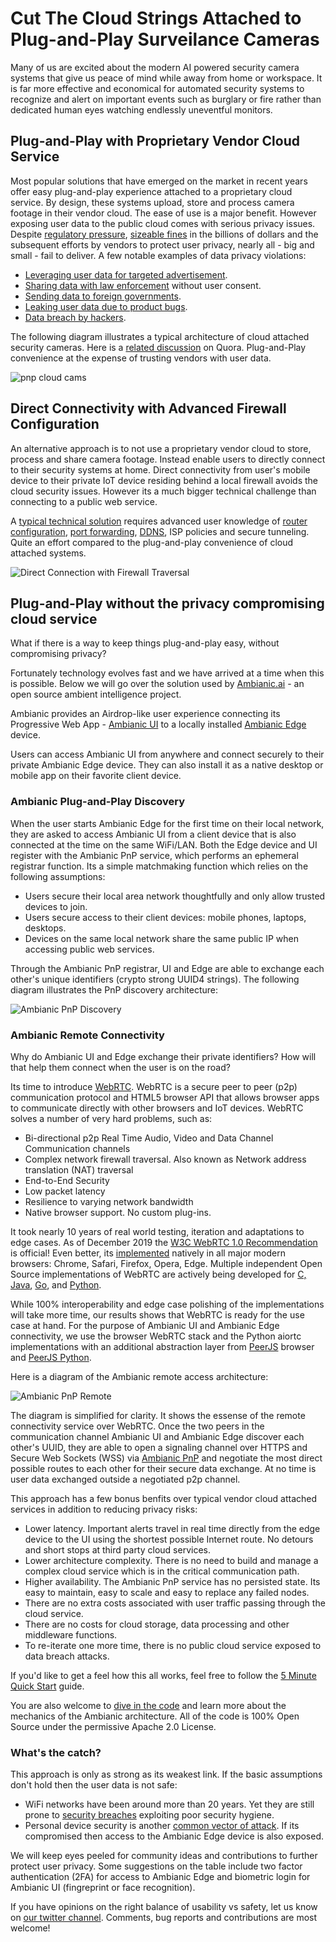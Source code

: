 # Cut The Cloud Strings Attached to Plug-and-Play Surveilance Cameras

Many of us are excited about the modern AI powered security camera systems that give us peace of mind while away from home or workspace.
It is far more effective and economical for automated security systems to recognize and alert on important events such as burglary or fire rather than dedicated human eyes watching endlessly uneventful monitors. 

## Plug-and-Play with Proprietary Vendor Cloud Service

Most popular solutions that have emerged on the market in recent years offer easy plug-and-play experience attached to a proprietary cloud service. By design, these systems upload, store and process camera footage in their vendor cloud. The ease of use is a major benefit. However exposing user data to the public cloud comes with serious privacy issues. Despite [regulatory pressure](https://www.forbes.com/sites/thomasbrewster/2019/08/21/2000-banned-chinese-surveillance-cameras-keep-watch-over-us-government-sites/#5d8d3f8d7f65), [sizeable fines](https://finance.yahoo.com/news/facebook-pay-record-5-billion-123000076.html) in the billions of dollars and the subsequent efforts by vendors to protect user privacy, nearly all - big and small - fail to deliver. A few notable examples of data privacy violations:
- [Leveraging user data for targeted advertisement](https://foundation.mozilla.org/en/privacynotincluded/products/nest-cam-indoor-security-camera/). 
- [Sharing data with law enforcement](https://www.eff.org/deeplinks/2019/08/five-concerns-about-amazon-rings-deals-police) without user consent.
- [Sending data to foreign governments](https://www.forbes.com/sites/thomasbrewster/2019/08/21/2000-banned-chinese-surveillance-cameras-keep-watch-over-us-government-sites/#5217d2e47f65).
- [Leaking user data due to product bugs](https://www.securityinfowatch.com/residential-technologies/news/21119783/report-wyze-exposed-info-of-millions-of-customers-in-data-breach).
- [Data breach by hackers](https://www.newsweek.com/ring-amazon-cameras-cybersecurity-passwords-easy-hacking-internet-connected-1477442).

The following diagram illustrates a typical architecture of cloud attached security cameras. Here is a [related discussion](https://www.quora.com/Can-I-setup-an-IP-camera-without-DVR-How) on Quora. Plug-and-Play convenience at the expense of trusting vendors with user data.

![pnp cloud cams](https://ambianic.github.io/ambianic-blog/images/PnP-Cams-Cloud-Attached.png)


## Direct Connectivity with Advanced Firewall Configuration

An alternative approach is to not use a proprietary vendor cloud to store, process and share camera footage. Instead enable users to directly connect to their security systems at home. Direct connectivity from user's mobile device to their private IoT device residing behind a local firewall avoids the cloud security issues. However its a much bigger technical challenge than connecting to a public web service. 
 
A [typical technical solution](https://www.home-assistant.io/docs/configuration/remote/) requires
advanced user knowledge of [router configuration](https://www.cctvcameraworld.com/setup-free-ddns-on-security-camera-systems/), [port forwarding](https://www.lorextechnology.com/self-serve/remote-video-access-frequently-asked-questions/R-sc4600042), [DDNS](https://blog.adiglobal.us/how-ddns-works/), ISP policies
and secure tunneling. Quite an effort compared to the plug-and-play convenience of cloud attached systems.

![Direct Connection with Firewall Traversal](https://ambianic.github.io/ambianic-blog/images/Camera-No-PnP-Firewall-Remote.png)

## Plug-and-Play without the privacy compromising cloud service

What if there is a way to keep things plug-and-play easy, without compromising privacy?

Fortunately technology evolves fast and we have arrived at a time when this is possible. Below we will go over the solution used by [Ambianic.ai](https://Ambianic.ai) - an open source ambient intelligence project.

Ambianic provides an Airdrop-like user experience connecting its Progressive Web App - [Ambianic UI](https://ui.ambianic.ai/) to a locally  installed [Ambianic Edge](https://github.com/ambianic/ambianic-edge) device.

Users can access Ambianic UI from anywhere and connect securely to their private Ambianic Edge device. They can also install it as a native desktop or mobile app on their favorite client device.

### Ambianic Plug-and-Play Discovery

When the user starts Ambianic Edge for the first time on their local network, they are asked to access Ambianic UI from a client device that is also connected at the time on the same WiFi/LAN. Both the Edge device and UI register with the Ambianic PnP service, which performs an ephemeral registrar function. Its a simple matchmaking function which relies on the following assumptions:
* Users secure their local area network thoughtfully and only allow trusted devices to join.
* Users secure access to their client devices: mobile phones, laptops, desktops.
* Devices on the same local network share the same public IP when accessing public web services.

Through the Ambianic PnP registrar, UI and Edge are able to exchange each other's unique identifiers (crypto strong UUID4 strings). The following diagram illustrates the PnP discovery architecture:

![Ambianic PnP Discovery](https://ambianic.github.io/ambianic-blog/images/Ambianic-PnP-Discovery.png)

### Ambianic Remote Connectivity

Why do Ambianic UI and Edge exchange their private identifiers? How will that help them connect when the user is on the road?

Its time to introduce [WebRTC](https://webrtc.org/). WebRTC is a secure peer to peer (p2p) communication protocol and HTML5 browser API that allows browser apps to communicate directly with other browsers and IoT devices. WebRTC solves a number of very hard problems, such as:
* Bi-directional p2p Real Time Audio, Video and Data Channel Communication channels
* Complex network firewall traversal. Also known as Network address translation (NAT) traversal
* End-to-End Security
* Low packet latency
* Resilience to varying network bandwidth
* Native browser support. No custom plug-ins.

It took nearly 10 years of real world testing, iteration and adaptations to edge cases. As of December 2019 the [W3C WebRTC 1.0 Recommendation](https://www.w3.org/TR/webrtc/) is official! Even better, its [implemented](https://wpt.fyi/results/webrtc?label=experimental&label=master&aligned) natively in all major modern browsers: Chrome, Safari, Firefox, Opera, Edge. Multiple independent Open Source implementations of WebRTC are actively being developed for [C, Java](https://opensource.google/projects/webrtc), [Go](https://github.com/pion/webrtc), and [Python](https://github.com/aiortc/aiortc).

While 100% interoperability and edge case polishing of the implementations will take more time, our results shows that WebRTC is ready for the use case at hand. For the purpose of Ambianic UI and Ambianic Edge connectivity, we use the browser WebRTC stack and the Python aiortc implementations with an additional abstraction layer from [PeerJS](https://github.com/peers/peerjs/) browser and [PeerJS Python](https://github.com/ambianic/peerjs-python).

Here is a diagram of the Ambianic remote access architecture:

![Ambianic PnP Remote](https://ambianic.github.io/ambianic-blog/images/Ambianic-PnP-Remote.png)

The diagram is simplified for clarity. It shows the essense of the remote connectivity service over WebRTC. Once the two peers in the communication channel Ambianic UI and Ambianic Edge discover each other's UUID, they are able to open a signaling channel over HTTPS and Secure Web Sockets (WSS) via [Ambianic PnP](https://github.com/ambianic/ambianic-pnp) and negotiate the most direct possible routes to each other for their secure data exchange. At no time is user data exchanged outside a negotiated p2p channel. 

This approach has a few bonus benfits over typical vendor cloud attached services in addition to reducing privacy risks:
* Lower latency. Important alerts travel in real time directly from the edge device to the UI using the shortest possible Internet route. No detours and short stops at third party cloud services.
* Lower architecture complexity. There is no need to build and manage a complex cloud service which is in the critical communication path.
* Higher availability. The Ambianic PnP service has no persisted state. Its easy to maintain, easy to scale and easy to replace any failed nodes. 
* There are no extra costs associated with user traffic passing through the cloud service.
* There are no costs for cloud storage, data processing and other middleware functions.
* To re-iterate one more time, there is no public cloud service exposed to data breach attacks.

If you'd like to get a feel how this all works, feel free to follow the [5 Minute Quick Start](https://docs.ambianic.ai/users/quickstart/) guide.

You are also welcome to [dive in the code](https://github.com/ambianic) and learn more about the mechanics of the Ambianic architecture. All of the code is 100% Open Source under the permissive Apache 2.0 License.

### What's the catch?

This approach is only as strong as its weakest link. If the basic assumptions don't hold then the user data is not safe:
* WiFi networks have been around more than 20 years. Yet they are still prone to [security breaches](https://cybersecurity.att.com/blogs/security-essentials/security-issues-of-wifi-how-it-works) exploiting poor security hygiene.
* Personal device security is another [common vector of attack](https://auth0.com/blog/ten-mobile-security-threats-and-what-you-can-do-to-fight-back/). If its compromised then access to the Ambianic Edge device is also exposed. 

We will keep eyes peeled for community ideas and contributions to further protect user privacy. Some suggestions on the table include two factor authentication (2FA) for access to Ambianic Edge and biometric login for Ambianic UI (fingreprint or face recognition). 

If you have opinions on the right balance of usability vs safety, let us know on [our twitter channel](https://twitter.com/ambianicai). Comments, bug reports and contributions are most welcome!

